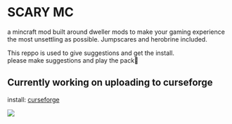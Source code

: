 # SCARY MC

a mincraft mod built around dweller mods to make your gaming experience the most unsettling as possible.
Jumpscares and herobrine included.

This reppo is used to give suggestions and get the install. <br>
please make suggestions and play the pack🙏


## Currently working on uploading to curseforge


install: [curseforge](https://legacy.curseforge.com/minecraft/modpacks/smc-scary-minecraft)

<img src=https://cdn3.emoji.gg/emojis/6970-realisticskull.png>

